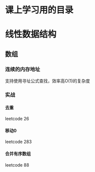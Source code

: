 # 课上学习用的目录

# 线性数据结构
## 数组
### 连续的内存地址
支持使用寻址公式查找，效率高O(1)的复杂度
### 实战
#### 去重
leetcode 26
#### 移动0
leetcode 283
#### 合并有序数组
leetcode 88
